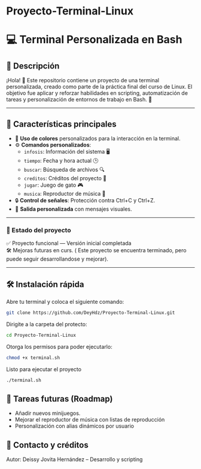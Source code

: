 # Proyecto-Terminal-Linux
# 💻 Terminal Personalizada en Bash
## 📖 Descripción

¡Hola! 👋 Este repositorio contiene un proyecto de una terminal personalizada, creado como parte de la práctica final del curso de Linux. El objetivo fue aplicar y reforzar habilidades en scripting, automatización de tareas y personalización de entornos de trabajo en Bash. 🎯

---

## 🚀 Características principales

- 🎨 **Uso de colores** personalizados para la interacción en la terminal.
- ⚙️ **Comandos personalizados**:
  - `infosis`: Información del sistema 🖥️
  - `tiempo`: Fecha y hora actual 🕒
  - `buscar`: Búsqueda de archivos 🔍
  - `creditos`: Créditos del proyecto 📝
  - `jugar`: Juego de gato 🎮
  - `musica`: Reproductor de música 🎵
- 🔒 **Control de señales**: Protección contra Ctrl+C y Ctrl+Z.
- 🌈 **Salida personalizada** con mensajes visuales.

---

### 📌 Estado del proyecto

✅ Proyecto funcional — Versión inicial completada  
🛠️ Mejoras futuras en curs. ( Este proyecto se encuentra terminado, pero puede seguir desarrollandose y mejorar).

---
## 🛠️ Instalación rápida

Abre tu terminal y coloca el siguiente comando:
```bash
git clone https://github.com/DeyHdz/Proyecto-Terminal-Linux.git
```
Dirigite a la carpeta del protecto:
```bash
cd Proyecto-Terminal-Linux
```
Otorga los permisos para poder ejecutarlo:
```bash
chmod +x terminal.sh
```

Listo para ejecutar el proyecto
```bash
./terminal.sh
```

## 🧭 Tareas futuras (Roadmap)
- Añadir nuevos minijuegos.
- Mejorar el reproductor de música con listas de reproducción
- Personalización con alias dinámicos por usuario

## 👤 Contacto y créditos
Autor:
Deissy Jovita Hernández – Desarrollo y scripting
